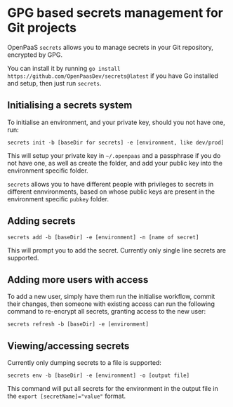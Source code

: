 # GPG based secrets management for Git projects
OpenPaaS `secrets` allows you to manage secrets in your Git repository, encrypted by GPG.

You can install it by running `go install https://github.com/OpenPaasDev/secrets@latest` if you have Go installed and setup, then just run `secrets`.

## Initialising a secrets system
To initialise an environment, and your private key, should you not have one, run:

```
secrets init -b [baseDir for secrets] -e [environment, like dev/prod]
```
This will setup your private key in `~/.openpaas` and a passphrase if you do not have one, as well as create the folder, and add your public key into the environment specific folder.

`secrets` allows you to have different people with privileges to secrets in different ennvironments, based on whose public keys are present in the environment specific `pubkey` folder.

## Adding secrets

```
secrets add -b [baseDir] -e [environment] -n [name of secret]
```

This will prompt you to add the secret. Currently only single line secrets are supported.

## Adding more users with access
To add a new user, simply have them run the initialise workflow, commit their changes, then someone with existing access can run the following command to re-encrypt all secrets, granting access to the new user:

```
secrets refresh -b [baseDir] -e [environment]
```

## Viewing/accessing secrets
Currently only dumping secrets to a file is supported:

```
secrets env -b [baseDir] -e [environment] -o [output file]
```

This command will put all secrets for the environment in the output file in the `export [secretName]="value"` format.
